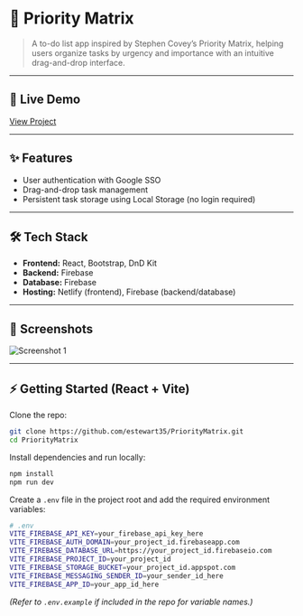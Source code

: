 # 📌 Priority Matrix

> A to-do list app inspired by Stephen Covey’s Priority Matrix, helping users organize tasks by urgency and importance with an intuitive drag-and-drop interface. 

---

## 🚀 Live Demo  
[View Project](https://priority-matrix.netlify.app/)

---

## ✨ Features  
- User authentication with Google SSO
- Drag-and-drop task management 
- Persistent task storage using Local Storage (no login required)

---

## 🛠️ Tech Stack  
- **Frontend:** React, Bootstrap, DnD Kit
- **Backend:** Firebase
- **Database:** Firebase 
- **Hosting:** Netlify (frontend), Firebase (backend/database)  

---

## 📸 Screenshots  
![Screenshot 1](https://ethanstewart.dev/mockups/prioritymatrix_mockup_dark.svg) 

---

## ⚡ Getting Started (React + Vite)

Clone the repo:  
```bash
git clone https://github.com/estewart35/PriorityMatrix.git
cd PriorityMatrix
```

Install dependencies and run locally:
```bash
npm install
npm run dev
```

Create a `.env` file in the project root and add the required environment variables:
```bash
# .env
VITE_FIREBASE_API_KEY=your_firebase_api_key_here
VITE_FIREBASE_AUTH_DOMAIN=your_project_id.firebaseapp.com
VITE_FIREBASE_DATABASE_URL=https://your_project_id.firebaseio.com
VITE_FIREBASE_PROJECT_ID=your_project_id
VITE_FIREBASE_STORAGE_BUCKET=your_project_id.appspot.com
VITE_FIREBASE_MESSAGING_SENDER_ID=your_sender_id_here
VITE_FIREBASE_APP_ID=your_app_id_here
```
*(Refer to `.env.example` if included in the repo for variable names.)*
